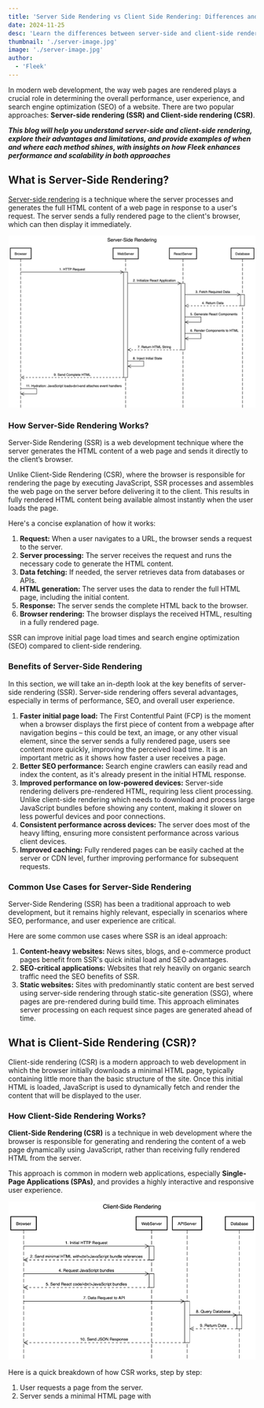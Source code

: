 ```yaml
---
title: 'Server Side Rendering vs Client Side Rendering: Differences and Examples'
date: 2024-11-25
desc: 'Learn the differences between server-side and client-side rendering, their benefits, and when to use each. Learn how Fleek improves both approaches.'
thumbnail: './server-image.jpg'
image: './server-image.jpg'
author:
  - 'Fleek'
---
```


In modern web development, the way web pages are rendered plays a crucial role in determining the overall performance, user experience, and search engine optimization (SEO) of a website. There are two popular approaches: **Server-side rendering (SSR) and Client-side rendering (CSR)**.

**_This blog will help you understand server-side and client-side rendering, explore their advantages and limitations, and provide examples of when and where each method shines, with insights on how Fleek enhances performance and scalability in both approaches_**

## **What is Server-Side Rendering?**

[Server-side rendering](https://fleek.xyz/blog/learn/server-side-rendering-explained/) is a technique where the server processes and generates the full HTML content of a web page in response to a user's request. The server sends a fully rendered page to the client's browser, which can then display it immediately.

![image alt](./table1.png)

### **How Server-Side Rendering Works?**

Server-Side Rendering (SSR) is a web development technique where the server generates the HTML content of a web page and sends it directly to the client’s browser.

Unlike Client-Side Rendering (CSR), where the browser is responsible for rendering the page by executing JavaScript, SSR processes and assembles the web page on the server before delivering it to the client. This results in fully rendered HTML content being available almost instantly when the user loads the page.

Here's a concise explanation of how it works:

1. **Request:** When a user navigates to a URL, the browser sends a request to the server.
2. **Server processing:** The server receives the request and runs the necessary code to generate the HTML content.
3. **Data fetching:** If needed, the server retrieves data from databases or APIs.
4. **HTML generation:** The server uses the data to render the full HTML page, including the initial content.
5. **Response:** The server sends the complete HTML back to the browser.
6. **Browser rendering:** The browser displays the received HTML, resulting in a fully rendered page.

SSR can improve initial page load times and search engine optimization (SEO) compared to client-side rendering.

### **Benefits of Server-Side Rendering**

In this section, we will take an in-depth look at the key benefits of server-side rendering (SSR). Server-side rendering offers several advantages, especially in terms of performance, SEO, and overall user experience.

1. **Faster initial page load:** The First Contentful Paint (FCP) is the moment when a browser displays the first piece of content from a webpage after navigation begins – this could be text, an image, or any other visual element, since the server sends a fully rendered page, users see content more quickly, improving the perceived load time. It is an important metric as it shows how faster a user receives a page.
2. **Better SEO performance:** Search engine crawlers can easily read and index the content, as it's already present in the initial HTML response.
3. **Improved performance on low-powered devices:** Server-side rendering delivers pre-rendered HTML, requiring less client processing. Unlike client-side rendering which needs to download and process large JavaScript bundles before showing any content, making it slower on less powerful devices and poor connections.
4. **Consistent performance across devices:** The server does most of the heavy lifting, ensuring more consistent performance across various client devices.
5. **Improved caching:** Fully rendered pages can be easily cached at the server or CDN level, further improving performance for subsequent requests.

### **Common Use Cases for Server-Side Rendering**

Server-Side Rendering (SSR) has been a traditional approach to web development, but it remains highly relevant, especially in scenarios where SEO, performance, and user experience are critical.

Here are some common use cases where SSR is an ideal approach:

1. **Content-heavy websites:** News sites, blogs, and e-commerce product pages benefit from SSR's quick initial load and SEO advantages.
2. **SEO-critical applications:** Websites that rely heavily on organic search traffic need the SEO benefits of SSR.
3. **Static websites:** Sites with predominantly static content are best served using server-side rendering through static-site generation (SSG), where pages are pre-rendered during build time. This approach eliminates server processing on each request since pages are generated ahead of time.

## **What is Client-Side Rendering (CSR)?**

Client-side rendering (CSR) is a modern approach to web development in which the browser initially downloads a minimal HTML page, typically containing little more than the basic structure of the site. Once this initial HTML is loaded, JavaScript is used to dynamically fetch and render the content that will be displayed to the user.

### **How Client-Side Rendering Works?**

**Client-Side Rendering (CSR)** is a technique in web development where the browser is responsible for generating and rendering the content of a web page dynamically using JavaScript, rather than receiving fully rendered HTML from the server.

This approach is common in modern web applications, especially **Single-Page Applications (SPAs)**, and provides a highly interactive and responsive user experience.

![image alt](./table2.png)

Here is a quick breakdown of how CSR works, step by step:

1. User requests a page from the server.
2. Server sends a minimal HTML page with <script> tags that link to JavaScript files, which tells the browser which JavaScript bundles to download and execute..
3. Browser downloads and executes the JavaScript, typically showing a loading state. During this time, it fetches the necessary data, and the page is dynamically updated as the JavaScript code processes and renders the content.
4. JavaScript makes API calls to fetch data.
5. JavaScript renders the page content dynamically.

### **Benefits of Client-Side Rendering**

Client-Side Rendering (CSR) has become increasingly popular in modern web development, especially for creating highly dynamic and interactive user experiences.

Below, we’ll explore the major advantages of client-side rendering in detail:

1. **Rich interactivity:** Client-side rendering excels at interfaces requiring instant UI updates without server requests - like form validations, animations, drag-and-drop features, and local data filtering.
2. **Reduced server load:** After the initial page load, most of the processing happens on the client-side, reducing the load on the server.
3. **Fast subsequent page loads:** Once the initial JavaScript is loaded, navigating between pages can be very quick as only data needs to be fetched.
4. **Offline capabilities:** CSR applications can more easily implement offline functionality.
5. **Separation of concerns:** Clear separation between front-end and back-end, allowing for more specialized development teams.

### **Common Use Cases for Client Side Rendering**

Client-side rendering (CSR) is widely adopted in modern web development, particularly in scenarios that require high interactivity, dynamic content updates, and seamless user experiences.

Below are some of the most common use cases for client-side rendering:

1. **Web applications:** Complex, interactive applications like project management tools or online editors.
2. **Social media platforms:** Platforms requiring real-time updates and high interactivity.
3. **Single-page applications (SPAs):** Applications that update content dynamically without full page reloads.

## **Key Differences Between Server-Side Rendering and Client-Side Rendering**

| **Aspect**                            | **Server-Side Rendering (SSR)**                                                                 | **Client-Side Rendering (CSR)**                                                                              |
| ------------------------------------- | ----------------------------------------------------------------------------------------------- | ------------------------------------------------------------------------------------------------------------ |
| **Initial Page Load Time**            | Typically offers quicker First Contentful Paint (FCP)                                           | Longer initial load, but faster subsequent navigation                                                        |
| **SEO-Friendliness**                  | More SEO-friendly out of the box                                                                | Requires additional considerations for SEO                                                                   |
| **Server Load**                       | Puts more load on the server                                                                    | Shifts more of the workload to the client                                                                    |
| **User Experience and Interactivity** | Feels more like traditional web browsing                                                        | Provides a more app-like, interactive experience                                                             |
| **Maintenance and Scalability**       | Can be challenging to scale as server resources must handle rendering for each incoming request | Easy to deploy and scale with static files, but more complex to maintain due to client-side state management |

## **Choosing Between SSR and CSR: 3 Factors to Consider**

The choice between SSR and CSR depends on various factors. Let’s explore some key points and find which one is ideal for you:

1. **SEO Requirements**

If your site relies heavily on organic search traffic, SSR has an advantage because it makes content immediately available to search engine crawlers.

CSR can present challenges for SEO as not all search engines process JavaScript the same way, which can affect how the content is indexed and ranked.

1. **Target Audience**

Consider the devices and network conditions of your users. If many of your users are on mobile devices or slower networks, SSR might be preferable as it sends a fully rendered page.

1. **Performance Priorities**

Decide whether initial load time or subsequent interaction speed is more important.

SSR typically offers faster initial page loads, while CSR may have a longer initial load but faster subsequent navigation and updates.

Simply put, static and content-heavy sites (like blogs or news sites) often benefit more from SSR because it delivers the content faster on initial load. Highly interactive applications (like social media platforms or complex web apps) tend to favor CSR for its dynamic capabilities.

**_While each approach has its strengths and trade-offs, Fleek Functions bridges the gap between them by offering a unified, edge-optimized solution that enhances the performance and scalability of both. The next section dives into how Fleek Functions improves SSR and CSR capabilities._**

## **Fleek Functions: Transforming Server-Side and Client-Side Rendering**

Before diving into specific improvements for SSR and CSR, let's understand what Fleek Functions are.

### **Understanding Fleek Functions**

[Fleek Functions](https://fleek.xyz/blog/announcements/introducing-fleek-functions/) are edge-optimized, auto-scaling, serverless functions that improve the way web applications handle server-side and client-side rendering. Built on top of Fleek Network's unstoppable infra, these functions provide developers with a highly performant, cost-efficient, and scalable solution for executing server-side code.

### **How Fleek Functions Improves Server-Side Rendering?**

Built on top of [Fleek Network](http://fleek.network/)'s unstoppable infra, Fleek [Functions](https://fleek.xyz/blog/announcements/introducing-fleek-functions/) provide a high performant and scalable solution for executing code server-side code.

Here are three reasons why Fleek offers more capable SSR than its peers:

1. **Edge-Optimized Processing**

Fleek Functions execute SSR workloads at globally distributed edge nodes, ensuring minimal latency and faster page loads. This approach brings rendering close to users, improving user experience for dynamic and SEO-critical pages.

1. **Consistent Performance with Scalability**

Fleek Functions are designed to minimize cold starts through Fleek Network's architecture, helping maintain consistent server-side response times. Auto-scaling dynamically handles traffic spikes, making it ideal for high-demand use cases like e-commerce and media platforms.

1. **Seamless Framework Integration**

Full compatibility with [Next.js](https://fleek.xyz/blog/announcements/nextjs-support-release/) enables features like dynamic routing, server-side middleware, and incremental static generation. Developers can deliver scalable SSR applications with minimal complexity.

### **How Fleek Functions Improve Client-Side Rendering?**

[Fleek Functions](https://fleek.xyz/docs/platform/fleek-functions/) simplify backend management by providing fast, secure, and scalable API handling. Whether enabling real-time updates for dashboards or processing data for single-page applications, Fleek Functions deliver the reliability and performance required for interactive client-side experiences.

Let’s examine three key features of Fleek’s CSR capabilities:

1. **Efficient Backend Support**

Fleek Functions simplify API handling, routing requests, and performing server-side computations for CSR applications. By running on the edge, they reduce round-trip times, ensuring responsive and lightweight client experiences.

1. **Built-In Security and Privacy**

With Intel SGX-powered [Trusted Execution Environments (TEEs)](https://blog.fleek.network/post/fleek-network-intel-sgx-integration/), Fleek ensures sensitive data remains encrypted and confidential during edge processing. This makes it an excellent choice for applications requiring private data handling.

1. **Scalable and Reliable Infrastructure**

Automatic scaling and a globally distributed network provide high availability and fault tolerance, while usage-based pricing optimizes costs for developers.

### **Future-Ready Development**

Fleek continues to innovate with upcoming features tailored for rendering workflows:

- Incremental Static Regeneration (ISR) for combining static pre-rendering with real-time updates.
- Enhanced image optimization for faster media delivery.
- Streaming support to enable interactive content generation.
- Advanced caching strategies to maximize performance for both SSR and CSR use cases.

### **Start SSR Development With Fleek**

Here are a couple of resources to help you get started:

1. [Fleek Functions Tutorial](https://fleek.xyz/docs/cli/functions)
2. [Fleek Functions Platform Docs](https://fleek.xyz/docs/platform/fleek-functions)
3. [Fleek Functions Early Performance Test](https://blog.fleek.network/post/fleek-network-testnet-phase-3-results/)
4. Read how Fleek made [server-side rendering](https://fleek.xyz/blog/announcements/server-side-nextjs-on-fleek/) with Next.js possible
5. Fleek’s [Github documentation](https://github.com/fleek-platform/fleek-next) of the Fleek Next adapter

Stay updated with the latest SSR trends and Fleek features on our [blog](http://fleek.xyz/blog/).
